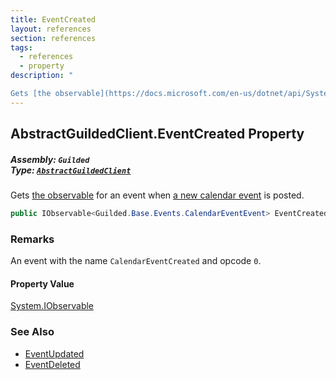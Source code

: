 ```yaml
---
title: EventCreated
layout: references
section: references
tags:
  - references
  - property
description: "

Gets [the observable](https://docs.microsoft.com/en-us/dotnet/api/System.IObservable-1 'System.IObservable`1') for an event when [a new calendar event](CalendarEvent 'Guilded.Base.Content.CalendarEvent') is posted."
---
```


## AbstractGuildedClient.EventCreated Property
##### **Assembly:** `Guilded`<br/>**Type:** [`AbstractGuildedClient`](AbstractGuildedClient 'Guilded.AbstractGuildedClient')

Gets [the observable](https://docs.microsoft.com/en-us/dotnet/api/System.IObservable-1 'System.IObservable`1') for an event when [a new calendar event](CalendarEvent 'Guilded.Base.Content.CalendarEvent') is posted.

```csharp
public IObservable<Guilded.Base.Events.CalendarEventEvent> EventCreated { get; }
```

### Remarks
  
An event with the name `CalendarEventCreated` and opcode `0`.

#### Property Value
[System.IObservable](https://docs.microsoft.com/en-us/dotnet/api/System.IObservable 'System.IObservable')

### See Also
- [EventUpdated](AbstractGuildedClient.EventUpdated 'Guilded.AbstractGuildedClient.EventUpdated')
- [EventDeleted](AbstractGuildedClient.EventDeleted 'Guilded.AbstractGuildedClient.EventDeleted')